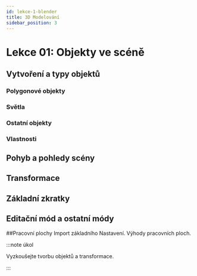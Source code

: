 ```yaml
---
id: lekce-1-blender
title: 3D Modelování
sidebar_position: 3
---
```


# Lekce 01: Objekty ve scéně
## Vytvoření a typy objektů
### Polygonové objekty
### Světla
### Ostatní objekty
### Vlastnosti

## Pohyb a pohledy scény

## Transformace

## Základní zkratky

## Editační mód a ostatní módy

##Pracovní plochy
Import základního Nastavení. Výhody pracovních ploch.

:::note úkol

Vyzkoušejte tvorbu objektů a transformace.

:::
